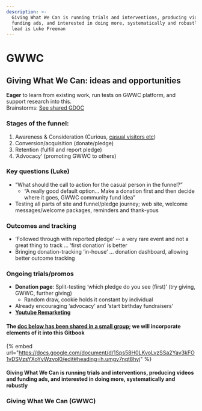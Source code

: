```yaml
---
description: >-
  Giving What We Can is running trials and interventions, producing videos and
  funding ads, and interested in doing more, systematically and robustly. The
  lead is Luke Freeman
---
```


# GWWC

## Giving What We Can: ideas and opportunities

**Eager** to learn from existing work, run tests on GWWC platform, and support research into this.\
Brainstorms: [See shared GDOC](https://docs.google.com/document/d/1Sps58H0LKvoLvzSSa2Yav3kFO1vDSVzsYXoYyWzvol0/edit#heading=h.umgv7nqt8hyj)

### **Stages of the funnel:**

1. Awareness & Consideration (Curious, [casual visitors etc](web-page-casual-visitors.md)) &#x20;
2. Conversion/acquisition (donate/pledge) &#x20;
3. Retention (fulfill and report pledge) &#x20;
4. ‘Advocacy’ (promoting GWWC to others)

### **Key questions (Luke)**

* “What should the call to action for the casual person in the funnel?”
  * “A really good default option… Make a donation first and then decide where it goes, GWWC community fund idea”
* Testing all parts of site and funnel/pledge journey; web site, welcome messages/welcome packages, reminders and thank-yous

### **Outcomes and tracking**

* ‘Followed through with reported pledge’ -- a very rare event and not a great thing to track … ‘first donation’ is better
* Bringing donation-tracking ‘in-house’ … donation dashboard, allowing  better outcome tracking

### Ongoing trials/promos

* **Donation page**: Split-testing ‘which pledge do you see (first)’ (try giving, GWWC, further giving)
  * Random draw, cookie holds it constant by individual
* Already encouraging ‘advocacy’ and ‘start birthday fundraisers’
* [**Youtube Remarketing**](youtube-remarketing/)&#x20;

#### The [doc below has been shared in a small group](https://docs.google.com/document/d/1Sps58H0LKvoLvzSSa2Yav3kFO1vDSVzsYXoYyWzvol0/edit#heading=h.umgv7nqt8hyj); we will incorporate elements of it into this Gitbook

{% embed url="https://docs.google.com/document/d/1Sps58H0LKvoLvzSSa2Yav3kFO1vDSVzsYXoYyWzvol0/edit#heading=h.umgv7nqt8hyj" %}

#### Giving What We Can is running trials and interventions, producing videos and funding ads, and interested in doing more, systematically and robustly

### Giving What We Can (GWWC)
